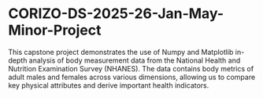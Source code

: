 # CORIZO-DS-2025-26-Jan-May-Minor-Project
This capstone project demonstrates the use of Numpy and Matplotlib in-depth analysis of body measurement data from the National Health and Nutrition Examination Survey (NHANES). The data contains body metrics of adult males and females across various dimensions, allowing us to compare key physical attributes and derive important health indicators.

